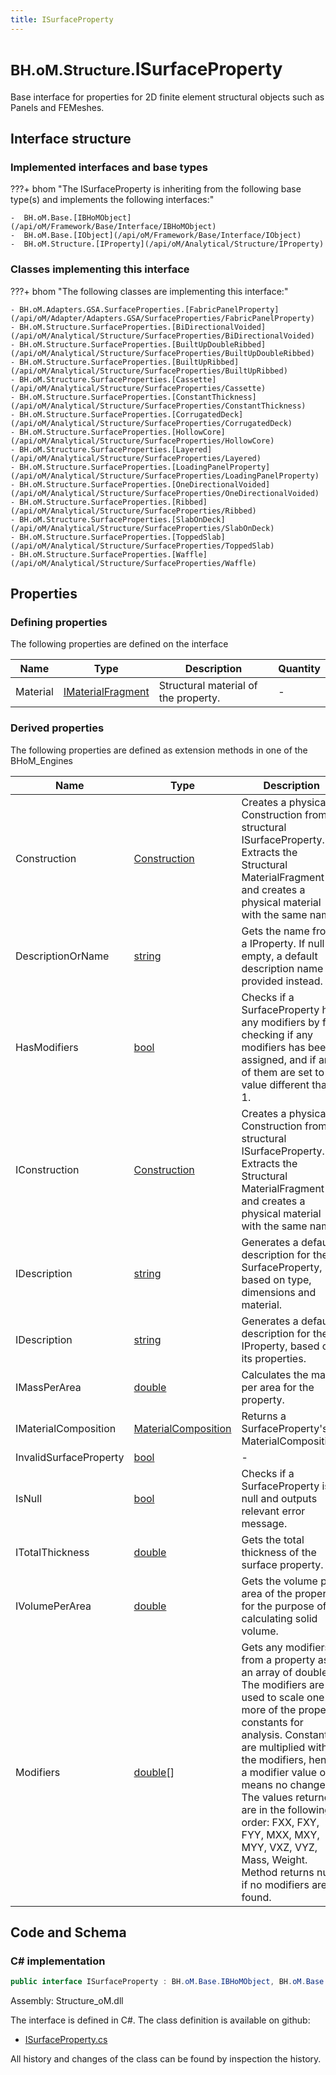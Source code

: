 ```yaml
---
title: ISurfaceProperty
---
```


# <small>BH.oM.Structure.</small>**ISurfaceProperty**

Base interface for properties for 2D finite element structural objects such as Panels and FEMeshes.

## Interface structure

### Implemented interfaces and base types

???+ bhom "The ISurfaceProperty is inheriting from the following base type(s) and implements the following interfaces:"

    -  BH.oM.Base.[IBHoMObject](/api/oM/Framework/Base/Interface/IBHoMObject)
    -  BH.oM.Base.[IObject](/api/oM/Framework/Base/Interface/IObject)
    -  BH.oM.Structure.[IProperty](/api/oM/Analytical/Structure/IProperty)


### Classes implementing this interface

???+ bhom "The following classes are implementing this interface:"

    - BH.oM.Adapters.GSA.SurfaceProperties.[FabricPanelProperty](/api/oM/Adapter/Adapters.GSA/SurfaceProperties/FabricPanelProperty)
    - BH.oM.Structure.SurfaceProperties.[BiDirectionalVoided](/api/oM/Analytical/Structure/SurfaceProperties/BiDirectionalVoided)
    - BH.oM.Structure.SurfaceProperties.[BuiltUpDoubleRibbed](/api/oM/Analytical/Structure/SurfaceProperties/BuiltUpDoubleRibbed)
    - BH.oM.Structure.SurfaceProperties.[BuiltUpRibbed](/api/oM/Analytical/Structure/SurfaceProperties/BuiltUpRibbed)
    - BH.oM.Structure.SurfaceProperties.[Cassette](/api/oM/Analytical/Structure/SurfaceProperties/Cassette)
    - BH.oM.Structure.SurfaceProperties.[ConstantThickness](/api/oM/Analytical/Structure/SurfaceProperties/ConstantThickness)
    - BH.oM.Structure.SurfaceProperties.[CorrugatedDeck](/api/oM/Analytical/Structure/SurfaceProperties/CorrugatedDeck)
    - BH.oM.Structure.SurfaceProperties.[HollowCore](/api/oM/Analytical/Structure/SurfaceProperties/HollowCore)
    - BH.oM.Structure.SurfaceProperties.[Layered](/api/oM/Analytical/Structure/SurfaceProperties/Layered)
    - BH.oM.Structure.SurfaceProperties.[LoadingPanelProperty](/api/oM/Analytical/Structure/SurfaceProperties/LoadingPanelProperty)
    - BH.oM.Structure.SurfaceProperties.[OneDirectionalVoided](/api/oM/Analytical/Structure/SurfaceProperties/OneDirectionalVoided)
    - BH.oM.Structure.SurfaceProperties.[Ribbed](/api/oM/Analytical/Structure/SurfaceProperties/Ribbed)
    - BH.oM.Structure.SurfaceProperties.[SlabOnDeck](/api/oM/Analytical/Structure/SurfaceProperties/SlabOnDeck)
    - BH.oM.Structure.SurfaceProperties.[ToppedSlab](/api/oM/Analytical/Structure/SurfaceProperties/ToppedSlab)
    - BH.oM.Structure.SurfaceProperties.[Waffle](/api/oM/Analytical/Structure/SurfaceProperties/Waffle)


## Properties



### Defining properties

The following properties are defined on the interface

| Name             | Type             | Description      | Quantity         |
|------------------|------------------|------------------|------------------|
| Material | [IMaterialFragment](/api/oM/Analytical/Structure/MaterialFragments/IMaterialFragment) | Structural material of the property. | - |


### Derived properties

The following properties are defined as extension methods in one of the BHoM_Engines

| Name             | Type             | Description      | Quantity         | Engine           |
|------------------|------------------|------------------|------------------|------------------|
| Construction | [Construction](/api/oM/Physical/Physical/Constructions/Construction) | Creates a physical Construction from a structural ISurfaceProperty. Extracts the Structural MaterialFragment and creates a physical material with the same name. | - | Structure_Engine |
| DescriptionOrName | [string](https://learn.microsoft.com/en-us/dotnet/api/System.String?view=netstandard-2.0) | Gets the name from a IProperty. If null or empty, a default description name is provided instead. | - | Structure_Engine |
| HasModifiers | [bool](https://learn.microsoft.com/en-us/dotnet/api/System.Boolean?view=netstandard-2.0) | Checks if a SurfaceProperty has any modifiers by first checking if any modifiers has been assigned, and if any of them are set to a value different than 1. | - | Structure_Engine |
| IConstruction | [Construction](/api/oM/Physical/Physical/Constructions/Construction) | Creates a physical Construction from a structural ISurfaceProperty. Extracts the Structural MaterialFragment and creates a physical material with the same name. | - | Structure_Engine |
| IDescription | [string](https://learn.microsoft.com/en-us/dotnet/api/System.String?view=netstandard-2.0) | Generates a default description for the SurfaceProperty, based on type, dimensions and material. | - | Structure_Engine |
| IDescription | [string](https://learn.microsoft.com/en-us/dotnet/api/System.String?view=netstandard-2.0) | Generates a default description for the IProperty, based on its properties. | - | Structure_Engine |
| IMassPerArea | [double](https://learn.microsoft.com/en-us/dotnet/api/System.Double?view=netstandard-2.0) | Calculates the mass per area for the property. | [MassPerUnitArea](/api/oM/Dimensional/Quantities/Attributes/MassPerUnitArea) [kg/m²] | Structure_Engine |
| IMaterialComposition | [MaterialComposition](/api/oM/Physical/Physical/Materials/MaterialComposition) | Returns a SurfaceProperty's MaterialComposition. | - | Structure_Engine |
| InvalidSurfaceProperty | [bool](https://learn.microsoft.com/en-us/dotnet/api/System.Boolean?view=netstandard-2.0) | - | - | Lusas_Engine |
| IsNull | [bool](https://learn.microsoft.com/en-us/dotnet/api/System.Boolean?view=netstandard-2.0) | Checks if a SurfaceProperty is null and outputs relevant error message. | - | Structure_Engine |
| ITotalThickness | [double](https://learn.microsoft.com/en-us/dotnet/api/System.Double?view=netstandard-2.0) | Gets the total thickness of the surface property. | [Length](/api/oM/Dimensional/Quantities/Attributes/Length) [m] | Structure_Engine |
| IVolumePerArea | [double](https://learn.microsoft.com/en-us/dotnet/api/System.Double?view=netstandard-2.0) | Gets the volume per area of the property for the purpose of calculating solid volume. | [Length](/api/oM/Dimensional/Quantities/Attributes/Length) [m] | Structure_Engine |
| Modifiers | [double](https://learn.microsoft.com/en-us/dotnet/api/System.Double?view=netstandard-2.0)[] | Gets any modifiers from a property as an array of doubles. The modifiers are used to scale one or more of the property constants for analysis. Constants are multiplied with the modifiers, hence a modifier value of 1 means no change. <br>The values returned are in the following order: FXX, FXY, FYY, MXX, MXY, MYY, VXZ, VYZ, Mass, Weight. Method returns null if no modifiers are found. | - | Structure_Engine |


## Code and Schema

### C# implementation

``` C# title="C#"
public interface ISurfaceProperty : BH.oM.Base.IBHoMObject, BH.oM.Base.IObject, BH.oM.Structure.IProperty
```

Assembly: Structure_oM.dll

The interface is defined in C#. The class definition is available on github:

- [ISurfaceProperty.cs](https://github.com/BHoM/BHoM/blob/develop/Structure_oM/SurfaceProperties\ISurfaceProperty.cs)

All history and changes of the class can be found by inspection the history.
